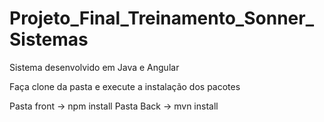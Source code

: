# Projeto_Final_Treinamento_Sonner_Sistemas
Sistema desenvolvido em Java e Angular

Faça clone da pasta e execute a instalação dos pacotes

Pasta front -> npm install 
Pasta Back -> mvn install

